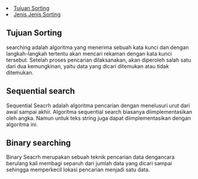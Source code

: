 <li><a href="#Tujuan Sorting">Tujuan Sorting</a></li>
<li><a href="#Jenis Jenis Sorting">Jenis Jenis Sorting</a></li>
<h2 id="Tujuan Sorting">Tujuan Sorting</h2>
searching adalah  algoritma yang menerima sebuah kata kunci dan dengan langkah-langkah tertentu akan mencari rekaman dengan kata kunci tersebut. Setelah proses pencarian dilaksanakan, akan diperoleh salah satu dari dua kemungkinan, yaitu data yang dicari ditemukan atau tidak ditemukan.
<h2 id="Sequential Search">Sequential search</h2>
<p>Sequential Seacrh adalah algoritma pencarian dengan menelusuri urut dari awal sampai akhir. Algoritma sequential search biasanya diimplementasikan oleh angka. Namun untuk teks string juga dapat diimplementasikan dengan algoritma ini.</p>
<h2 id="Binary searching">Binary searching</h2>
<p>Binary Seacrh merupakan sebuah teknik pencarian data dengancara berulang kali membagi separuh dari jumlah data yang dicari sampai sehingga memperkecil lokasi pencarian menjadi satu data.
